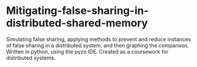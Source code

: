 # Mitigating-false-sharing-in-distributed-shared-memory
Simulating false sharing, applying methods to prevent and reduce instances  of false sharing in a distributed system, and then graphing the comparison.
Written in python, using the pyzo IDE.
Created as a coursework for distributed systems.
